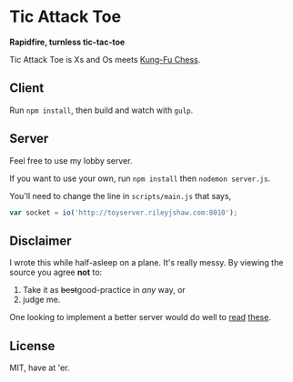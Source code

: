 # Tic Attack Toe
**Rapidfire, turnless tic-tac-toe**

Tic Attack Toe is Xs and Os meets [Kung-Fu Chess](http://en.wikipedia.org/wiki/Kung-Fu_Chess).

## Client
Run `npm install`, then build and watch with `gulp`.

## Server
Feel free to use my lobby server.

If you want to use your own, run `npm install` then `nodemon server.js`.

You'll need to change the line in `scripts/main.js` that says,
```javascript
var socket = io('http://toyserver.rileyjshaw.com:8010');
```

## Disclaimer
I wrote this while half-asleep on a plane. It's really messy. By viewing the source you agree **not** to:

 1. Take it as <del>best</del>good-practice in *any* way, or
 2. judge me.

One looking to implement a better server would do well to [read](https://developer.valvesoftware.com/wiki/Source_Multiplayer_Networking) [these](http://www.gabrielgambetta.com/fpm1.html).

## License
MIT, have at 'er.
